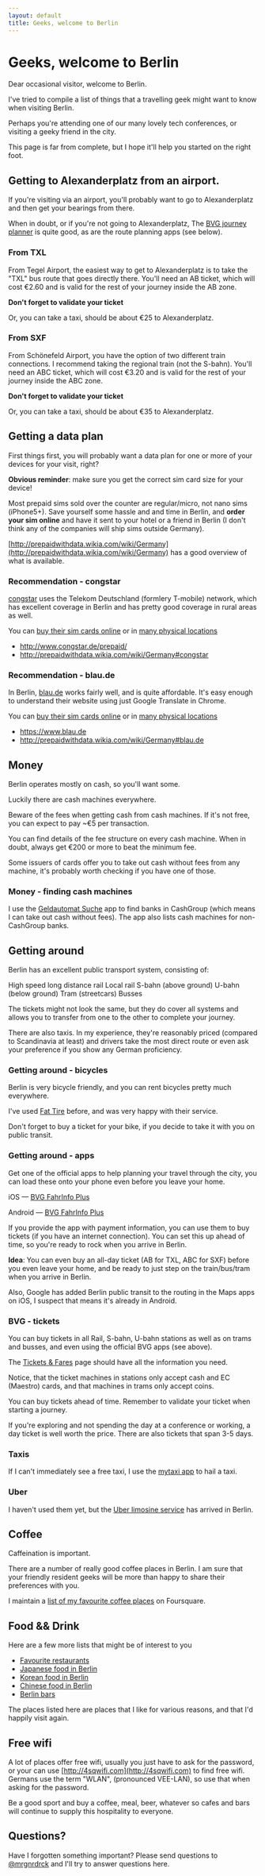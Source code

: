 ```yaml
---
layout: default
title: Geeks, welcome to Berlin
---
```


# Geeks, welcome to Berlin

Dear occasional visitor, welcome to Berlin.

I've tried to compile a list of things that a travelling geek might want to know when visiting Berlin.

Perhaps you're attending one of our many lovely tech conferences, or visiting a geeky friend in the city.

This page is far from complete, but I hope it'll help you started on the right foot.

## Getting to Alexanderplatz from an airport.

If you're visiting via an airport, you'll probably want to go to Alexanderplatz and then get your bearings from there.

When in doubt, or if you're not going to Alexanderplatz, The [BVG journey planner](http://www.bvg.de/index.php/en/index.html) is quite good, as are the route planning apps (see below).

### From TXL
From Tegel Airport, the easiest way to get to Alexanderplatz is to take the "TXL" bus route that goes directly there. You'll need an AB ticket, which will cost €2.60 and is valid for the rest of your journey inside the AB zone.

**Don't forget to validate your ticket**

Or, you can take a taxi, should be about €25 to Alexanderplatz.

### From SXF
From Schönefeld Airport, you have the option of two different train connections. I recommend taking the regional train (not the S-bahn). You'll need an ABC ticket, which will cost €3.20 and is valid for the rest of your journey inside the ABC zone.

**Don't forget to validate your ticket**

Or, you can take a taxi, should be about €35 to Alexanderplatz.

## Getting a data plan

First things first, you will probably want a data plan for one or more of your devices for your visit, right?

**Obvious reminder**: make sure you get the correct sim card size for your device!

Most prepaid sims sold over the counter are regular/micro, not nano sims (iPhone5+). Save yourself some hassle and and time in Berlin, and **order your sim online** and have it sent to your hotel or a friend in Berlin (I don't think any of the companies will ship sims outside Germany).

[http://prepaidwithdata.wikia.com/wiki/Germany](http://prepaidwithdata.wikia.com/wiki/Germany) has a good overview of what is available.

### Recommendation - congstar
[congstar](http://prepaidwithdata.wikia.com/wiki/Germany#congstar) uses the Telekom Deutschland (formlery T-mobile) network, which has excellent coverage in Berlin and has pretty good coverage in rural areas as well.

You can [buy their sim cards online](http://www.congstar.de/prepaid/) or in [many physical locations](http://prepaidwithdata.wikia.com/wiki/Germany#congstar)

* <http://www.congstar.de/prepaid/>
* <http://prepaidwithdata.wikia.com/wiki/Germany#congstar>

### Recommendation - blau.de
In Berlin, [blau.de](http://prepaidwithdata.wikia.com/wiki/Germany#blau.de) works fairly well, and is quite affordable. It's easy enough to understand their website using just Google Translate in Chrome.

You can [buy their sim cards online](https://www.blau.de) or in [many physical locations](http://prepaidwithdata.wikia.com/wiki/Germany#blau.de)

* <https://www.blau.de>
* <http://prepaidwithdata.wikia.com/wiki/Germany#blau.de>

## Money

Berlin operates mostly on cash, so you'll want some.

Luckily there are cash machines everywhere.

Beware of the fees when getting cash from cash machines. If it's not free, you can expect to pay ~€5 per transaction.

You can find details of the fee structure on every cash machine. When in doubt, always get €200 or more to beat the minimum fee.

Some issuers of cards offer you to take out cash without fees from any machine, it's probably worth checking if you have one of those.

### Money - finding cash machines
I use the [Geldautomat Suche](https://itunes.apple.com/de/app/geldautomat-suche-ihre-kostenlose/id438417025?mt=8) app to find banks in CashGroup (which means I can take out cash without fees). The app also lists cash machines for non-CashGroup banks.

## Getting around

Berlin has an excellent public transport system, consisting of:

High speed long distance rail
Local rail
S-bahn (above ground)
U-bahn (below ground)
Tram (streetcars)
Busses

The tickets might not look the same, but they do cover all systems and allows you to transfer from one to the other to complete your journey.

There are also taxis. In my experience, they're reasonably priced (compared to Scandinavia at least) and drivers take the most direct route or even ask your preference if you show any German proficiency.

### Getting around - bicycles

Berlin is very bicycle friendly, and you can rent bicycles pretty much everywhere.

I've used [Fat Tire](http://berlin.fattirebiketours.com/pages/information/online-rentals) before, and was very happy with their service.

Don't forget to buy a ticket for your bike, if you decide to take it with you on public transit.

### Getting around - apps

Get one of the official apps to help planning your travel through the city, you can load these onto your phone even before you leave your home.

iOS — [BVG FahrInfo Plus](https://itunes.apple.com/de/app/fahrinfo-berlin/id284971745?mt=8)

Android — [BVG FahrInfo Plus](https://play.google.com/store/apps/details?id=de.eos.uptrade.android.fahrinfo.berlin&hl=de)

If you provide the app with payment information, you can use them to buy tickets (if you have an internet connection). You can set this up ahead of time, so you're ready to rock when you arrive in Berlin.

**Idea**: You can even buy an all-day ticket (AB for TXL, ABC for SXF) before you even leave your home, and be ready to just step on the train/bus/tram when you arrive in Berlin.

Also, Google has added Berlin public transit to the routing in the Maps apps on iOS, I suspect that means it's already in Android.

### BVG - tickets

You can buy tickets in all Rail, S-bahn, U-bahn stations as well as on trams and busses, and even using the official BVG apps (see above).

The [Tickets & Fares](http://www.bvg.de/index.php/en/17182/name/Single+Tickets+and+Day+Ticket.html) page should have all the information you need.

Notice, that the ticket machines in stations only accept cash and EC (Maestro) cards, and that machines in trams only accept coins.

You can buy tickets ahead of time. Remember to validate your ticket when starting a journey.

If you're exploring and not spending the day at a conference or working, a day ticket is well worth the price. There are also tickets that span 3-5 days.

### Taxis
If I can't immediately see a free taxi, I use the [mytaxi app](https://www.mytaxi.com/en/home.html) to hail a taxi.

### Uber
I haven't used them yet, but the [Uber limosine service](https://www.uber.com/) has arrived in Berlin.

## Coffee

Caffeination is important.

There are a number of really good coffee places in Berlin. I am sure that your friendly resident geeks will be more than happy to share their preferences with you.

I maintain a [list of my favourite coffee places](https://foursquare.com/user/79085/list/coffee) on Foursquare.

## Food && Drink

Here are a few more lists that might be of interest to you

* [Favourite restaurants](https://foursquare.com/mrgnrdrck/list/favourite-restaurants)
* [Japanese food in Berlin](https://foursquare.com/mrgnrdrck/list/japanese-food-in-berlin)
* [Korean food in Berlin](https://foursquare.com/mrgnrdrck/list/korean-food-in-berlin)
* [Chinese food in Berlin](https://foursquare.com/mrgnrdrck/list/chinese-food-in-berlin)
* [Berlin bars](https://foursquare.com/user/79085/list/berlin-bars)

The places listed here are places that I like for various reasons, and that I'd happily visit again.

## Free wifi

A lot of places offer free wifi, usually you just have to ask for the password, or your can use [http://4sqwifi.com](http://4sqwifi.com) to find free wifi. Germans use the term "WLAN", (pronounced VEE-LAN), so use that when asking for the password.

Be a good sport and buy a coffee, meal, beer, whatever so cafes and bars will continue to supply this hospitality to everyone.

## Questions?

Have I forgotten something important? Please send questions to [@mrgnrdrck](https://twitter.com/mrgnrdrck/) and I'll try to answer questions here.
